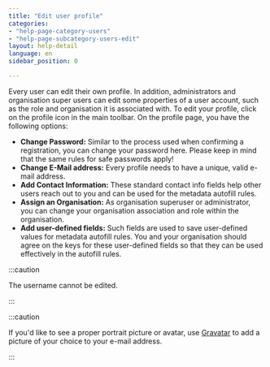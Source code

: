 ```yaml
---
title: "Edit user profile"
categories:
- "help-page-category-users"
- "help-page-subcategory-users-edit"
layout: help-detail
language: en
sidebar_position: 0

---
```


Every user can edit their own profile. In addition, administrators and organisation super users can edit some properties of a user account, such as the role and organisation it is associated with. To edit your profile, click on the profile icon in the main toolbar. On the profile page, you have the following options:

-	**Change Password:** Similar to the process used when confirming a registration, you can change your password here. Please keep in mind that the same rules for safe passwords apply!
-	**Change E-Mail address:** Every profile needs to have a unique, valid e-mail address.
-	**Add Contact Information:** These standard contact info fields help other users reach out to you and can be used for the metadata autofill rules.
-	**Assign an Organisation:** As organisation superuser or administrator, you can change your organisation association and role within the organisation.
- **Add user-defined fields:** Such fields are used to save user-defined values for metadata autofill rules. You and your organisation should agree on the keys for these user-defined fields so that they can be used effectively in the autofill rules.

:::caution

The username cannot be edited.

:::

:::caution

If you'd like to see a proper portrait picture or avatar, use <a class="alert-link" href="http://www.gravatar.com/" target="_blank">Gravatar</a> to add a picture of your choice to your e-mail address.

:::
